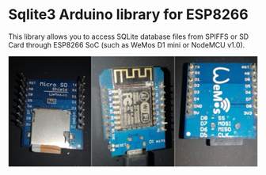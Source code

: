 # Sqlite3 Arduino library for ESP8266
This library allows you to access SQLite database files from SPIFFS or SD Card through ESP8266 SoC (such as WeMos D1 mini or NodeMCU v1.0).

![](d1_mini_msd_shield_strip.png?raw=true)
